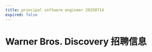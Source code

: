 ```yaml
---
title: principal software engineer 20250714
expired: false
---
```


# Warner Bros. Discovery 招聘信息

<JobPostingTable job-posting-json-path="warner-bros-discovery/data/principal-software-engineer-20250714" />